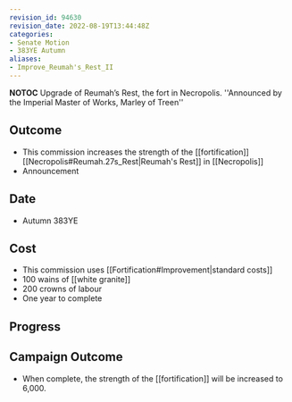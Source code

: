 ```yaml
---
revision_id: 94630
revision_date: 2022-08-19T13:44:48Z
categories:
- Senate Motion
- 383YE Autumn
aliases:
- Improve_Reumah's_Rest_II
---
```



__NOTOC__
 Upgrade of Reumah’s Rest, the fort in Necropolis.
''Announced by the Imperial Master of Works, Marley of Treen''

## Outcome
* This commission increases the strength of the [[fortification]] [[Necropolis#Reumah.27s_Rest|Reumah's Rest]] in [[Necropolis]]
* Announcement
## Date
* Autumn 383YE
## Cost
* This commission uses [[Fortification#Improvement|standard costs]]
* 100 wains of [[white granite]]
* 200 crowns of labour
* One year to complete
## Progress

## Campaign Outcome
* When complete, the strength of the [[fortification]] will be increased to 6,000.